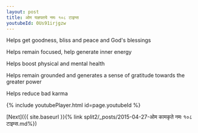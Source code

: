 ```yaml
---
layout: post
title: ओम यज्ञपतये नमः १०८ टाइम्स
youtubeId: 0Us91irjgzw
---
```

 
 
Helps get goodness, bliss and peace and God's blessings
 
Helps remain focused, help generate inner energy 
 
Helps boost physical and mental health 
 
Helps remain grounded and generates a sense of gratitude towards the greater power 
 
Helps reduce bad karma
 
 
 
 


{% include youtubePlayer.html id=page.youtubeId %}
 
[Next]({{ site.baseurl }}{% link  split2/_posts/2015-04-27-ओम कामकृते नमः १०८ टाइम्स.md%})
 
